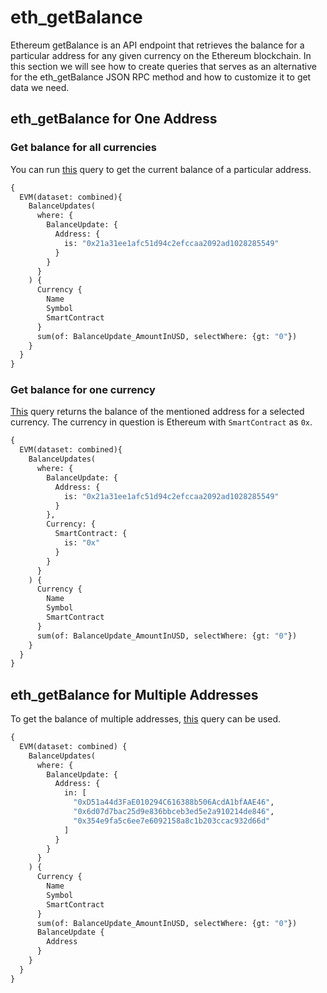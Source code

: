 # eth_getBalance

Ethereum getBalance is an API endpoint that retrieves the balance for a particular address for any given currency on the Ethereum blockchain. In this section we will see how to create queries that serves as an alternative for the eth_getBalance JSON RPC method and
how to customize it to get data we need.

<head>
  <meta name="title" content="eth_getBalance API - Ethereum - Account Balances, Blockchain Data"/>
  <meta name="description" content="Retrieve the current balance of any Ethereum address using the eth_getBalance API."/>
  <meta name="keywords" content="eth_getBalance API,Ethereum balance API,eth_getBalance blockchain API,Ethereum account balance API,eth_getBalance documentation,Ethereum Web3 API,Ethereum blockchain data,crypto balance,blockchain API,crypto API"/>
  <meta name="robots" content="index, follow"/>
  <meta http-equiv="Content-Type" content="text/html; charset=utf-8"/>
  <meta name="language" content="English"/>

  <meta property="og:type" content="website" />
  <meta property="og:title" content="How to Get Ethereum Account Balance with eth_getBalance API"/>
  <meta property="og:description" content="Retrieve the current balance of any Ethereum address using the eth_getBalance API."/>

  <meta property="twitter:card" content="summary_large_image"/>
  <meta property="twitter:title" content="How to Get Ethereum Account Balance with eth_getBalance API"/>
  <meta property="twitter:description" content="Retrieve the current balance of any Ethereum address using the eth_getBalance API."/>
</head>


## eth_getBalance for One Address

### Get balance for all currencies

You can run [this](https://ide.bitquery.io/eth_getBalance-for-one-address_2#) query to get the current balance of a particular address. 

``` graphql
{
  EVM(dataset: combined){
    BalanceUpdates(
      where: {
        BalanceUpdate: {
          Address: {
            is: "0x21a31ee1afc51d94c2efccaa2092ad1028285549"
          }
        }
      }
    ) {
      Currency {
        Name
        Symbol
        SmartContract
      }
      sum(of: BalanceUpdate_AmountInUSD, selectWhere: {gt: "0"})
    }
  }
}

```

### Get balance for one currency

[This](https://ide.bitquery.io/eth_getBalance-for-one-address-for-eth_1) query returns the balance of the mentioned address for a selected currency. The currency in question is Ethereum with `SmartContract` as `0x`.

``` graphql
{
  EVM(dataset: combined){
    BalanceUpdates(
      where: {
        BalanceUpdate: {
          Address: {
            is: "0x21a31ee1afc51d94c2efccaa2092ad1028285549"
          }
        },
        Currency: {
          SmartContract: {
            is: "0x"
          }
        }
      }
    ) {
      Currency {
        Name
        Symbol
        SmartContract
      }
      sum(of: BalanceUpdate_AmountInUSD, selectWhere: {gt: "0"})
    }
  }
}
```

## eth_getBalance for Multiple Addresses

To get the balance of multiple addresses, [this](https://ide.bitquery.io/eth_getBalance-for-multiple-address_1) query can be used. 

``` graphql
{
  EVM(dataset: combined) {
    BalanceUpdates(
      where: {
        BalanceUpdate: {
          Address: {
            in: [
              "0xD51a44d3FaE010294C616388b506AcdA1bfAAE46",
              "0x6d07d7bac25d9e836bbceb3ed5e2a910214de846",
              "0x354e9fa5c6ee7e6092158a8c1b203ccac932d66d"
            ]
          }
        }
      }
    ) {
      Currency {
        Name
        Symbol
        SmartContract
      }
      sum(of: BalanceUpdate_AmountInUSD, selectWhere: {gt: "0"})
      BalanceUpdate {
        Address
      }
    }
  }
}

```
